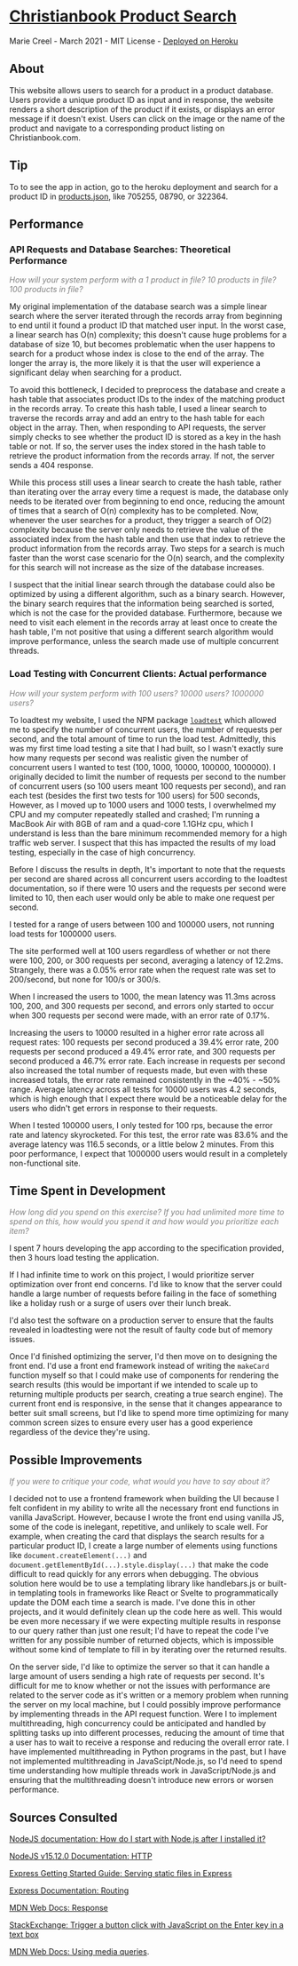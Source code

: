 # [Christianbook Product Search](https://christianbook-code-challenge.herokuapp.com/)

Marie Creel - March 2021 - MIT License - [Deployed on Heroku](https://christianbook-code-challenge.herokuapp.com/)

## About

This website allows users to search for a product in a product database. Users
provide a unique product ID as input and in response, the website renders a
short description of the product if it exists, or displays an error message if
it doesn't exist. Users can click on the image or the name of the product and
navigate to a corresponding product listing on Christianbook.com.

## Tip

To to see the app in action, go to the heroku deployment and search for a product ID in
[products.json](https://github.com/ncreel/christianbook-code-challenge/blob/master/src/products.json),
like 705255, 08790, or 322364.

## Performance

### API Requests and Database Searches: Theoretical Performance

<span style="color:gray"><em>
How will your system perform with a 1 product in file? 10 products in file? 100 products in file?
</em></span>

My original implementation of the database search was a simple linear search
where the server iterated through the records array from beginning to end until
it found a product ID that matched user input. In the worst case, a linear
search has O(n) complexity; this doesn't cause huge problems for a database of
size 10, but becomes problematic when the user happens to search for a product
whose index is close to the end of the array. The longer the array is, the more
likely it is that the user will experience a significant delay when searching
for a product.

To avoid this bottleneck, I decided to preprocess the database and create a
hash table that associates product IDs to the index of the matching product in
the records array. To create this hash table, I used a linear search to traverse
the records array and add an entry to the hash table for each object in the
array. Then, when responding to API requests, the server simply checks to see
whether the product ID is stored as a key in the hash table or not. If so, the
server uses the index stored in the hash table to retrieve the product
information from the records array. If not, the server sends a 404 response.

While this process still uses a linear search to create the hash table, rather
than iterating over the array every time a request is made, the database only
needs to be iterated over from beginning to end once, reducing the amount of
times that a search of O(n) complexity has to be completed. Now, whenever the
user searches for a product, they trigger a search of O(2) complexity
because the server only needs to retrieve the value of the associated index
from the hash table and then use that index to retrieve the product information
from the records array. Two steps for a search is much faster than the worst
case scenario for the O(n) search, and the complexity for this search will not
increase as the size of the database increases.

I suspect that the initial linear search through the database could also be
optimized by using a different algorithm, such as a binary search. However, the
binary search requires that the information being searched is sorted, which
is not the case for the provided database. Furthermore, because we need to visit
each element in the records array at least once to create the hash table, I'm
not positive that using a different search algorithm would improve performance,
unless the search made use of multiple concurrent threads.

### Load Testing with Concurrent Clients: Actual performance

<span style="color:gray"><em>
How will your system perform with 100 users? 10000 users? 1000000 users?
</em></span>

To loadtest my website, I used the NPM package
[<code>loadtest</code>](https://www.npmjs.com/package/loadtest) which allowed me
 to specify the number of concurrent users, the number of requests per second,
and the total amount of time to run the load test. Admittedly, this was my
first time load testing a site that I had built, so I wasn't exactly sure how
many requests per second was realistic given the number of concurrent users I
wanted to test (100, 1000, 10000, 100000, 1000000). I originally decided to
limit the number of requests per second to the number of concurrent users (so
100 users meant 100 requests per second), and ran each test (besides the first
two tests for 100 users) for 500 seconds, However, as I moved up to 1000 users
and 1000 tests, I overwhelmed my CPU and my computer repeatedly stalled and
crashed; I'm running a MacBook Air with 8GB of ram and a quad-core 1.1GHz cpu,
which I understand is less than the bare minimum recommended memory for a high
traffic web server. I suspect that this has impacted the results of my load
testing, especially in the case of high concurrency.

Before I discuss the results in depth, It's important to note that the requests
per second are shared across all concurrent users according to the loadtest
documentation, so if there were 10 users and the requests per second were
limited to 10, then each user would only be able to make one request per second.

I tested for a range of users between 100 and 100000 users, not running load
tests for 1000000 users.

The site performed well at 100 users regardless of
whether or not there were 100, 200, or 300 requests per second, averaging a
latency of 12.2ms. Strangely, there was a 0.05% error rate when the request rate
was set to 200/second, but none for 100/s or 300/s.

When I increased the users to 1000, the mean latency was 11.3ms across 100, 200,
and 300 requests per second, and errors only started to occur when 300 requests
per second were made, with an error rate of 0.17%.

Increasing the users to 10000 resulted in a higher error rate across all request
rates: 100 requests per second produced a 39.4% error rate, 200 requests per
second produced a 49.4% error rate, and 300 requests per second produced a 46.7%
error rate. Each increase in requests per second also increased the total number
of requests made, but even with these increased totals, the error rate remained
consistently in the ~40% - ~50% range. Average latency across all tests for
10000 users was 4.2 seconds, which is high enough that I expect there would be
a noticeable delay for the users who didn't get errors in response to their
requests.

When I tested 100000 users, I only tested for 100 rps, because the error rate
and latency skyrocketed. For this test, the error rate was 83.6% and the average
latency was 116.5 seconds, or a little below 2 minutes. From this poor
performance, I expect that 1000000 users would result in a completely
non-functional site.

## Time Spent in Development

<span style="color:gray"><em>
How long did you spend on this exercise? If you had unlimited more time to spend
 on this, how would you spend it and how would you prioritize each item?
</em></span>

I spent 7 hours developing the app according to the specification provided,
then 3 hours load testing the application.

If I had infinite time to work on this project, I would prioritize server
optimization over front end concerns. I'd like to know that the server could
handle a large number of requests before failing in the face of something like
a holiday rush or a surge of users over their lunch break.

I'd also test the software on a production server to ensure that the faults
revealed in loadtesting were not the result of faulty code but of memory issues.

Once I'd finished optimizing the server, I'd then move on to designing the front
end. I'd use a front end framework instead of writing the <code>makeCard</code>
function myself so that I could make use of components for rendering the search
results (this would be important if we intended to scale up to returning
multiple products per search, creating a true search engine). The current front
end is responsive, in the sense that it changes appearance to better suit small
screens, but I'd like to spend more time optimizing for many common screen sizes
to ensure every user has a good experience regardless of the device they're
using.

## Possible Improvements

<span style="color:gray"><em>
If you were to critique your code, what would you have to say about it?
</em></span>

I decided not to use a frontend framework when building the UI because I felt
confident in my ability to write all the necessary front end functions in
vanilla JavaScript. However, because I wrote the front end using vanilla JS,
some of the code is inelegant, repetitive, and unlikely to scale well. For
example, when creating the card that displays the search results for a
particular product ID, I create a large number of elements using functions like
<code>document.createElement(...)</code> and
<code>document.getElementById(...).style.display(...)</code> that make the
code difficult to read quickly for any errors when debugging. The obvious
solution here would be to use a templating library like handlebars.js or built-in
templating tools in frameworks like React or Svelte to programmatically update
the DOM each time a search is made. I've done this in other projects,
and it would definitely clean up the code here as well. This would be even more
necessary if we were expecting multiple results in response to our query rather
than just one result; I'd have to repeat the code I've written for any possible
number of returned objects, which is impossible without some kind of template to
fill in by iterating over the returned results.

On the server side, I'd like to optimize the server so that it can handle a
large amount of users sending a high rate of requests per second. It's difficult
for me to know whether or not the issues with performance are related to the
server code as it's written or a memory problem when running the server on my
local machine, but I could possibly improve performance by implementing
threads in the API request function. Were I to implement multithreading,
high concurrency could be anticipated and handled by splitting tasks up into
different processes, reducing the amount of time that a user has to wait to
receive a response and reducing the overall error rate. I have implemented
multithreading in Python programs in the past, but I have not implemented
multithreading in JavaScipt/Node.js, so I'd need to spend time understanding
how multiple threads work in JavaScript/Node.js and ensuring that the
multithreading doesn't introduce new errors or worsen performance.


## Sources Consulted

[NodeJS documentation: How do I start with Node.js after I installed it?](https://nodejs.org/en/docs/guides/getting-started-guide/)

[NodeJS v15.12.0 Documentation: HTTP](https://nodejs.org/api/http.html#http_class_http_server)

[Express Getting Started Guide: Serving static files in Express](https://expressjs.com/en/starter/static-files.html)

[Express Documentation: Routing](https://expressjs.com/en/guide/routing.html)

[MDN Web Docs: Response](https://developer.mozilla.org/en-US/docs/Web/API/Response)

[StackExchange: Trigger a button click with JavaScript on the Enter key in a text box](https://stackoverflow.com/questions/155188/trigger-a-button-click-with-javascript-on-the-enter-key-in-a-text-box)

[MDN Web Docs: Using media queries](https://developer.mozilla.org/en-US/docs/Web/CSS/Media_Queries/Using_media_queries).

